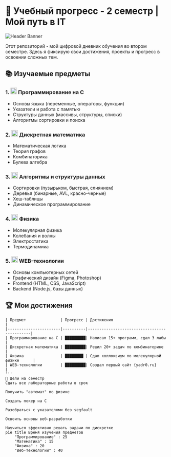 # 🚀 Учебный прогресс - 2 семестр | Мой путь в IT 

![Header Banner](https://placehold.co/1200x400/2d3748/white?text=Второй+семестр+-+Новый+уровень+знаний)

Этот репозиторий - мой цифровой дневник обучения во втором семестре. Здесь я фиксирую свои достижения, проекты и прогресс в освоении сложных тем.

## 📚 Изучаемые предметы

### 1. <img src="https://cdn-icons-png.flaticon.com/512/919/919841.png" width="20"> **Программирование на C**
- Основы языка (переменные, операторы, функции)
- Указатели и работа с памятью
- Структуры данных (массивы, структуры, списки)
- Алгоритмы сортировки и поиска

### 2. <img src="https://cdn-icons-png.flaticon.com/512/2103/2103633.png" width="20"> **Дискретная математика**
- Математическая логика
- Теория графов
- Комбинаторика
- Булева алгебра

### 3. <img src="https://cdn-icons-png.flaticon.com/512/2103/2103653.png" width="20"> **Алгоритмы и структуры данных**
- Сортировки (пузырьком, быстрая, слиянием)
- Деревья (бинарные, AVL, красно-черные)
- Хеш-таблицы
- Динамическое программирование

### 4. <img src="https://cdn-icons-png.flaticon.com/512/2103/2103665.png" width="20"> **Физика**
- Молекулярная физика
- Колебания и волны
- Электростатика
- Термодинамика

### 5. <img src="https://cdn-icons-png.flaticon.com/512/1055/1055687.png" width="20"> **WEB-технологии**
- Основы компьютерных сетей
- Графический дизайн (Figma, Photoshop)
- Frontend (HTML, CSS, JavaScript)
- Backend (Node.js, базы данных)

## 🏆 Мои достижения

```progress
| Предмет               | Прогресс | Достижения                                  |
|-----------------------|----------|---------------------------------------------|
| Программирование на C | █████████| Написал 15+ программ, сдал 3 лабы           |
| Дискретная математика | █████████| Решил 20+ задач по комбинаторике            |
| Физика                | ████████ | Сдал коллоквиум по молекулярной физике      |
| WEB-технологии        | █████████| Создал первый сайт {yadr0.ru}               |
'''
🎯 Цели на семестр
Сдать все лабораторные работы в срок

Получить "автомат" по физике

Создать покер на C

Разобраться с указателями без segfault

Освоить основы веб-разработки

Научиться эффективно решать задачи по дискретке
pie title Время изучения предметов
    "Программирование" : 25
    "Математика" : 15
    "Физика" : 20
    "Веб-технологии" : 40
